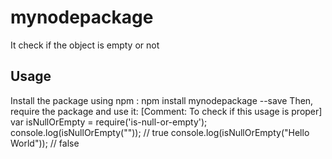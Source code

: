 # mynodepackage
It check if the object is empty or not
## Usage
Install the package using npm :
 npm install mynodepackage --save
Then, require the package and use it:
 [Comment: To check if this usage is proper]
 var isNullOrEmpty = require('is-null-or-empty');
 console.log(isNullOrEmpty("")); // true
 console.log(isNullOrEmpty("Hello World")); // false